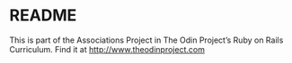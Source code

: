 # README

This is part of the Associations Project in The Odin Project’s Ruby on Rails Curriculum. 
Find it at http://www.theodinproject.com
